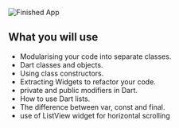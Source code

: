 
![Finished App](https://github.com/londonappbrewery/Images/blob/master/quizzler-demo.gif)

## What you will use

- Modularising your code into separate classes.
- Dart classes and objects.
- Using class constructors.
- Extracting Widgets to refactor your code.
- private and public modifiers in Dart.
- How to use Dart lists.
- The difference between var, const and final.
- use of ListView widget for horizontal scrolling

 